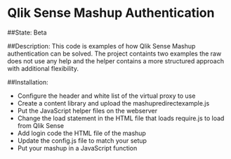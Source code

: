 # Qlik Sense Mashup Authentication

##State:
Beta

##Description:
This code is examples of how Qlik Sense Mashup authentication can be solved. 
The project containts two examples the raw does not use any help and the helper
contains a more structured approach with additional flexibility.

##Installation:
* Configure the header and white list of the virtual proxy to use
* Create a content library and upload the mashupredirectexample.js
* Put the JavaScript helper files on the webserver
* Change the load statement in the HTML file that loads require.js to load from Qlik Sense
* Add login code the HTML file of the mashup
* Update the config.js file to match your setup
* Put your mashup in a JavaScript function